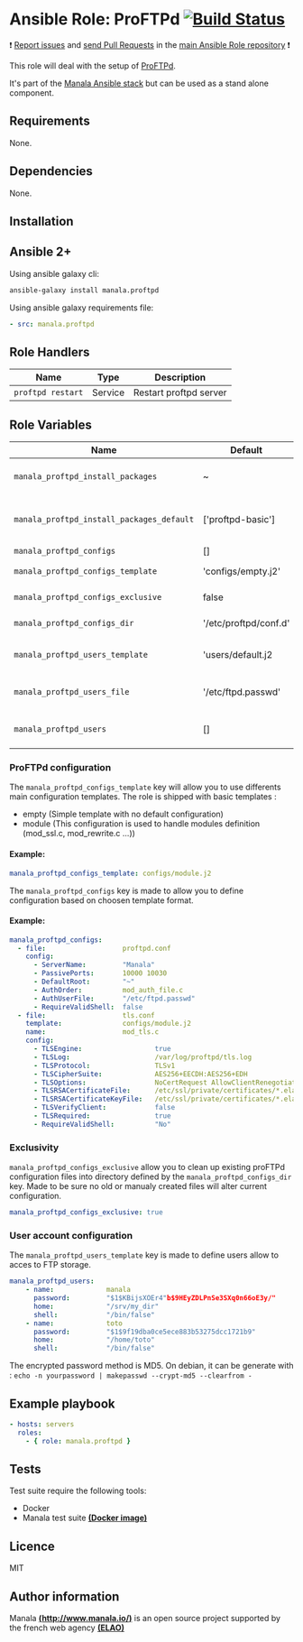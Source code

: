 # Ansible Role: ProFTPd [![Build Status](https://travis-ci.org/manala/ansible-role-proftpd.svg?branch=master)](https://travis-ci.org/manala/ansible-role-proftpd)

:exclamation: [Report issues](https://github.com/manala/ansible-roles/issues) and [send Pull Requests](https://github.com/manala/ansible-roles/pulls) in the [main Ansible Role repository](https://github.com/manala/ansible-roles) :exclamation:

This role will deal with the setup of [ProFTPd](http://www.proftpd.org/).

It's part of the [Manala Ansible stack](http://www.manala.io) but can be used as a stand alone component.

## Requirements

None.

## Dependencies

None.

## Installation

Ansible 2+
----------

Using ansible galaxy cli:

```bash
ansible-galaxy install manala.proftpd
```

Using ansible galaxy requirements file:

```yaml
- src: manala.proftpd
```

Role Handlers
-------------

| Name              | Type    | Description            |
| ----------------- | ------- | ---------------------- |
| `proftpd restart` | Service | Restart proftpd server |

Role Variables
--------------

| Name                                      | Default               | Type    | Description                            |
| ----------------------------------------- | --------------------- | ------- | -------------------------------------- |
| `manala_proftpd_install_packages`         | ~                     | Array   | Dependency packages to install         |
| `manala_proftpd_install_packages_default` | ['proftpd-basic']     | Array   | Default dependency packages to install |
| `manala_proftpd_configs`                  | []                    | Array   | Configurations                         |
| `manala_proftpd_configs_template`         | 'configs/empty.j2'    | String  | Configurations template path           |
| `manala_proftpd_configs_exclusive`        | false                 | Boolean | Configurations exclusivity             |
| `manala_proftpd_configs_dir`              | '/etc/proftpd/conf.d' | String  | Configurations directory path          |
| `manala_proftpd_users_template`           | 'users/default.j2     | String  | User accounts definition template path |
| `manala_proftpd_users_file`               | '/etc/ftpd.passwd'    | String  | User accounts definition file path     |
| `manala_proftpd_users`                    | []                    | Array   | Array of proFTPd user accounts         |

### ProFTPd configuration

The `manala_proftpd_configs_template` key will allow you to use differents main configuration templates. The role is shipped with basic templates :

- empty (Simple template with no default configuration)
- module (This configuration is used to handle modules definition (mod_ssl.c, mod_rewrite.c ...))

#### Example:
```yaml
manala_proftpd_configs_template: configs/module.j2
```

The `manala_proftpd_configs` key is made to allow you to define configuration based on choosen template format.

#### Example:

```yaml
manala_proftpd_configs:
  - file:                   proftpd.conf
    config:
      - ServerName:         "Manala"
      - PassivePorts:       10000 10030
      - DefaultRoot:        "~"
      - AuthOrder:          mod_auth_file.c
      - AuthUserFile:       "/etc/ftpd.passwd"
      - RequireValidShell:  false
  - file:                   tls.conf
    template:               configs/module.j2
    name:                   mod_tls.c
    config:
      - TLSEngine:                  true
      - TLSLog:                     /var/log/proftpd/tls.log
      - TLSProtocol:                TLSv1
      - TLSCipherSuite:             AES256+EECDH:AES256+EDH
      - TLSOptions:                 NoCertRequest AllowClientRenegotiations
      - TLSRSACertificateFile:      /etc/ssl/private/certificates/*.elao.com.pem
      - TLSRSACertificateKeyFile:   /etc/ssl/private/certificates/*.elao.com.pem
      - TLSVerifyClient:            false
      - TLSRequired:                true
      - RequireValidShell:          "No"
```

### Exclusivity

`manala_proftpd_configs_exclusive` allow you to clean up existing proFTPd configuration files into directory defined by the `manala_proftpd_configs_dir` key. Made to be sure no old or manualy created files will alter current configuration.

```yaml
manala_proftpd_configs_exclusive: true
```

### User account configuration

The `manala_proftpd_users_template` key is made to define users allow to acces to FTP storage.

```yaml
manala_proftpd_users:
    - name:             manala
      password:         "$1$KBijsXOEr4"b$9HEyZDLPnSe3SXq0n66oE3y/"
      home:             "/srv/my_dir"
      shell:            "/bin/false"
    - name:             toto
      password:         "$1$9f19dba0ce5ece883b53275dcc1721b9"
      home:             "/home/toto"
      shell:            "/bin/false"
```
The encrypted password method is MD5.
On debian, it can be generate with :
`echo -n yourpassword | makepasswd --crypt-md5 --clearfrom -`

Example playbook
----------------

```yaml
- hosts: servers
  roles:
    - { role: manala.proftpd }
```

Tests
-----

Test suite require the following tools:

- Docker
- Manala test suite [**(Docker image)**](https://github.com/manala/docker-image-ansible-debian)

Licence
-------
MIT

Author information
------------------

Manala [**(http://www.manala.io/)**](http://www.manala.io) is an open source project supported by the french web agency [**(ELAO)**](http://www.elao.com)
